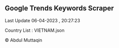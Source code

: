 

## Google Trends Keywords Scraper 
 
Last Update 06-04-2023 , 20:27:23

Country List :
VIETNAM.json



© Abdul Muttaqin 
